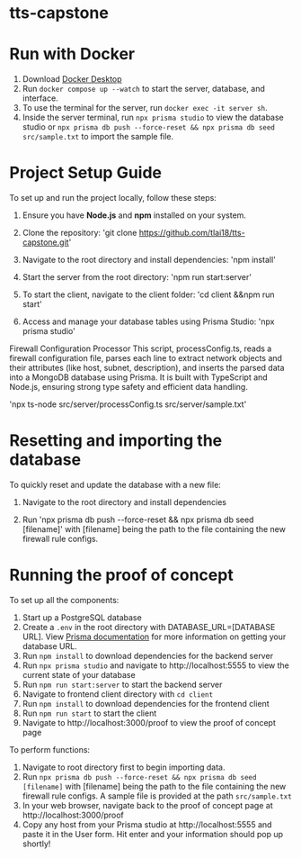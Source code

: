# tts-capstone

# Run with Docker

1. Download [Docker Desktop](https://docs.docker.com/get-started/get-docker/)
2. Run `docker compose up --watch` to start the server, database, and interface.
3. To use the terminal for the server, run `docker exec -it server sh`.
4. Inside the server terminal, run `npx prisma studio` to view the database studio or `npx prisma db push --force-reset && npx prisma db seed src/sample.txt` to import the sample file.

# Project Setup Guide

To set up and run the project locally, follow these steps:

1. Ensure you have **Node.js** and **npm** installed on your system.
2. Clone the repository:
   'git clone https://github.com/tlai18/tts-capstone.git'

3. Navigate to the root directory and install dependencies:
    'npm install'

4. Start the server from the root directory:
    'npm run start:server'

5. To start the client, navigate to the client folder:
    'cd client &&npm run start'

6. Access and manage your database tables using Prisma Studio:
    'npx prisma studio'


Firewall Configuration Processor
This script, processConfig.ts, reads a firewall configuration file, parses each line to extract network objects and their attributes (like host, subnet, description), and inserts the parsed data into a MongoDB database using Prisma. It is built with TypeScript and Node.js, ensuring strong type safety and efficient data handling.

'npx ts-node src/server/processConfig.ts src/server/sample.txt'

# Resetting and importing the database

To quickly reset and update the database with a new file:

1. Navigate to the root directory and install dependencies

2. Run 'npx prisma db push --force-reset && npx prisma db seed [filename]' with [filename] being the path to the file containing the new firewall rule configs.

# Running the proof of concept

To set up all the components:
1. Start up a PostgreSQL database
2. Create a `.env` in the root directory with DATABASE_URL=[DATABASE URL]. View [Prisma documentation](https://www.prisma.io/dataguide/postgresql/short-guides/connection-uris) for more information on getting your database URL.
3. Run `npm install` to download dependencies for the backend server
4. Run `npx prisma studio` and navigate to http://localhost:5555 to view the current state of your database
5. Run `npm run start:server` to start the backend server
6. Navigate to frontend client directory with `cd client`
7. Run `npm install` to download dependencies for the frontend client
8. Run `npm run start` to start the client
9. Navigate to http://localhost:3000/proof to view the proof of concept page

To perform functions:
1. Navigate to root directory first to begin importing data.
2. Run `npx prisma db push --force-reset && npx prisma db seed [filename]` with [filename] being the path to the file containing the new firewall rule configs. A sample file is provided at the path `src/sample.txt`
3. In your web browser, navigate back to the proof of concept page at http://localhost:3000/proof
4. Copy any host from your Prisma studio at http://localhost:5555 and paste it in the User form. Hit enter and your information should pop up shortly!

